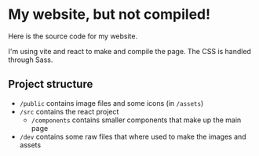 # My website, but not compiled!

Here is the source code for my website.

I'm using vite and react to make and compile the page. The CSS is handled through Sass.

## Project structure
+ `/public` contains image files and some icons (in `/assets`)
+ `/src` contains the react project
  + `/components` contains smaller components that make up the main page
+ `/dev` contains some raw files that where used to make the images and assets